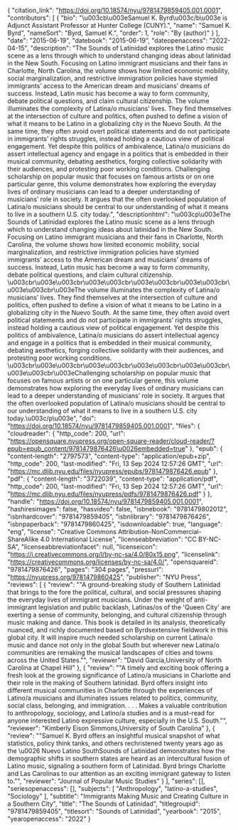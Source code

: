 {
   "citation_link": "https://doi.org/10.18574/nyu/9781479859405.001.0001",
   "contributors": [
     {
       "bio": "\u003cb\u003eSamuel K. Byrd\u003c/b\u003e is Adjunct Assistant Professor at Hunter College (CUNY).",
       "name": "Samuel K. Byrd",
       "nameSort": "Byrd, Samuel K.",
       "order": 1,
       "role": "By (author)"
     }
   ],
   "date": "2015-06-19",
   "datebook": "2015-06-19",
   "dateopenaccess": "2022-04-15",
   "description": "The Sounds of Latinidad explores the Latino music scene as a lens through which to understand changing ideas about latinidad in the New South. Focusing on Latino immigrant musicians and their fans in Charlotte, North Carolina, the volume shows how limited economic mobility, social marginalization, and restrictive immigration policies have stymied immigrants’ access to the American dream and musicians’ dreams of success. Instead, Latin music has become a way to form community, debate political questions, and claim cultural citizenship.  The volume illuminates the complexity of Latina/o musicians’ lives. They find themselves at the intersection of culture and politics, often pushed to define a vision of what it means to be Latino in a globalizing city in the Nuevo South. At the same time, they often avoid overt political statements and do not participate in immigrants’ rights struggles, instead holding a cautious view of political engagement. Yet despite this politics of ambivalence, Latina/o musicians do assert intellectual agency and engage in a politics that is embedded in their musical community, debating aesthetics, forging collective solidarity with their audiences, and protesting poor working conditions.  Challenging scholarship on popular music that focuses on famous artists or on one particular genre, this volume demonstrates how exploring the everyday lives of ordinary musicians can lead to a deeper understanding of musicians’ role in society. It argues that the often overlooked population of Latina/o musicians should be central to our understanding of what it means to live in a southern U.S. city today.",
   "descriptionhtml": "\u003cp\u003eThe Sounds of Latinidad explores the Latino music scene as a lens through which to understand changing ideas about latinidad in the New South. Focusing on Latino immigrant musicians and their fans in Charlotte, North Carolina, the volume shows how limited economic mobility, social marginalization, and restrictive immigration policies have stymied immigrants’ access to the American dream and musicians’ dreams of success. Instead, Latin music has become a way to form community, debate political questions, and claim cultural citizenship.  \u003cbr\u003e\u003cbr\u003e\u003cbr\u003e\u003cbr\u003e\u003cbr\u003e\u003cbr\u003eThe volume illuminates the complexity of Latina/o musicians’ lives. They find themselves at the intersection of culture and politics, often pushed to define a vision of what it means to be Latino in a globalizing city in the Nuevo South. At the same time, they often avoid overt political statements and do not participate in immigrants’ rights struggles, instead holding a cautious view of political engagement. Yet despite this politics of ambivalence, Latina/o musicians do assert intellectual agency and engage in a politics that is embedded in their musical community, debating aesthetics, forging collective solidarity with their audiences, and protesting poor working conditions.  \u003cbr\u003e\u003cbr\u003e\u003cbr\u003e\u003cbr\u003e\u003cbr\u003e\u003cbr\u003eChallenging scholarship on popular music that focuses on famous artists or on one particular genre, this volume demonstrates how exploring the everyday lives of ordinary musicians can lead to a deeper understanding of musicians’ role in society. It argues that the often overlooked population of Latina/o musicians should be central to our understanding of what it means to live in a southern U.S. city today.\u003c/p\u003e",
   "doi": "https://doi.org/10.18574/nyu/9781479859405.001.0001",
   "files": {
     "cloudreader": {
       "http_code": 200,
       "url": "https://opensquare.nyupress.org/open-square-reader/cloud-reader/?epub=epub_content/9781479876426\u0026embedded=true"
     },
     "epub": {
       "content-length": "2797573",
       "content-type": "application/epub+zip",
       "http_code": 200,
       "last-modified": "Fri, 13 Sep 2024 12:57:26 GMT",
       "url": "https://mc.dlib.nyu.edu/files/nyupress/epubs/9781479876426.epub"
     },
     "pdf": {
       "content-length": "3722039",
       "content-type": "application/pdf",
       "http_code": 200,
       "last-modified": "Fri, 13 Sep 2024 12:57:26 GMT",
       "url": "https://mc.dlib.nyu.edu/files/nyupress/pdfs/9781479876426.pdf"
     }
   },
   "handle": "https://doi.org/10.18574/nyu/9781479859405.001.0001",
   "hashiresimages": false,
   "hasvideo": false,
   "isbnebook": "9781479802012",
   "isbnhardcover": "9781479859405",
   "isbnlibrary": "9781479876426",
   "isbnpaperback": "9781479860425",
   "isdownloadable": true,
   "language": "eng",
   "license": "Creative Commons Attribution-NonCommercial-ShareAlike 4.0 International License",
   "licenseabbreviation": "CC BY-NC-SA",
   "licenseabbreviationfacet": null,
   "licenseicon": "https://i.creativecommons.org/l/by-nc-sa/4.0/80x15.png",
   "licenselink": "https://creativecommons.org/licenses/by-nc-sa/4.0/",
   "opensquareid": "9781479876426",
   "pages": "304 pages",
   "pressurl": "https://nyupress.org/9781479860425",
   "publisher": "NYU Press",
   "reviews": [
     {
       "review": "\"A ground-breaking study of Southern Latinidad that brings to the fore the political, cultural, and social pressures shaping the everyday lives of immigrant musicians. Under the weight of anti-immigrant legislation and public backlash, Latinas/os of the 'Queen City' are exerting a sense of community, belonging, and cultural citizenship through music making and dance. This book is detailed in its analysis, theoretically nuanced, and richly documented based on Byrdsextensive fieldwork in this global city. It will inspire much needed scholarship on current Latina/o music and dance not only in the global South but wherever new Latina/o communities are remaking the musical landscapes of cities and towns across the United States.\"",
       "reviewer": "David Garcia,University of North Carolina at Chapel Hill"
     },
     {
       "review": "\"A timely and exciting book offering a fresh look at the growing significance of Latino/a musicians in Charlotte and their role in the making of Southern latinidad. Byrd offers insight into different musical communities in Charlotte through the experiences of Latino/a musicians and illuminates issues related to politics, community, social class, belonging, and immigration. . . . Makes a valuable contribution to anthropology, sociology, and Latino/a studies and is a must-read for anyone interested Latino expressive culture, especially in the U.S. South.\"",
       "reviewer": "Kimberly Eison Simmons,University of South Carolina"
     },
     {
       "review": "\"Samuel K. Byrd offers an insightful musical snapshot of what statistics, policy think tanks, and others rechristened twenty years ago as the \u0026 Nuevo Latino SouthSounds of Latinidad demonstrates how the demographic shifts in southern states are heard as an intercultural fusion of Latino music, signaling a southern form of Latinidad. Byrd brings Charlotte and Las Carolinas to our attention as an exciting immigrant gateway to listen to.\"",
       "reviewer": "Journal of Popular Music Studies"
     }
   ],
   "series": [],
   "seriesopenaccess": [],
   "subjects": [
     "Anthropology",
     "latino-a-studies",
     "Sociology"
   ],
   "subtitle": "Immigrants Making Music and Creating Culture in a Southern City",
   "title": "The Sounds of Latinidad",
   "titlegroupid": "9781479859405",
   "titlesort": "Sounds of Latinidad",
   "yearbook": "2015",
   "yearopenaccess": "2022"
 }
